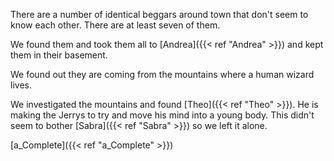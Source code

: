 There are a number of identical beggars around town that don't seem to know each other. There are at least seven of them.

We found them and took them all to [Andrea]({{< ref "Andrea" >}}) and kept them in their basement.

We found out they are coming from the mountains where a human wizard lives.

We investigated the mountains and found [Theo]({{< ref "Theo" >}}). He is making the Jerrys to try and move his mind into a young body. This didn't seem to bother [Sabra]({{< ref "Sabra" >}}) so we left it alone.

[a_Complete]({{< ref "a_Complete" >}})